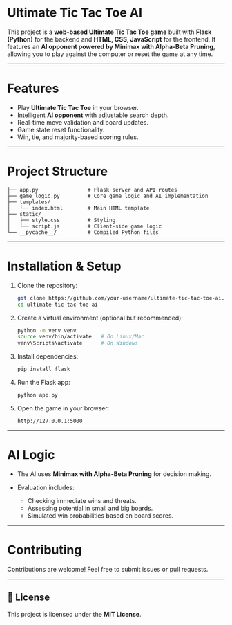 # Ultimate Tic Tac Toe AI 

This project is a **web-based Ultimate Tic Tac Toe game** built with **Flask (Python)** for the backend and **HTML, CSS, JavaScript** for the frontend. It features an **AI opponent powered by Minimax with Alpha-Beta Pruning**, allowing you to play against the computer or reset the game at any time.

---

# Features

* Play **Ultimate Tic Tac Toe** in your browser.
* Intelligent **AI opponent** with adjustable search depth.
* Real-time move validation and board updates.
* Game state reset functionality.
* Win, tie, and majority-based scoring rules.

---

# Project Structure

```
├── app.py                # Flask server and API routes
├── game_logic.py         # Core game logic and AI implementation
├── templates/
│   └── index.html        # Main HTML template
├── static/
│   ├── style.css         # Styling
│   └── script.js         # Client-side game logic
└── __pycache__/          # Compiled Python files
```

---

# Installation & Setup

1. Clone the repository:

   ```bash
   git clone https://github.com/your-username/ultimate-tic-tac-toe-ai.git
   cd ultimate-tic-tac-toe-ai
   ```

2. Create a virtual environment (optional but recommended):

   ```bash
   python -m venv venv
   source venv/bin/activate   # On Linux/Mac
   venv\Scripts\activate      # On Windows
   ```

3. Install dependencies:

   ```bash
   pip install flask
   ```

4. Run the Flask app:

   ```bash
   python app.py
   ```

5. Open the game in your browser:

   ```
   http://127.0.0.1:5000
   ```

---

# AI Logic

* The AI uses **Minimax with Alpha-Beta Pruning** for decision making.
* Evaluation includes:

  * Checking immediate wins and threats.
  * Assessing potential in small and big boards.
  * Simulated win probabilities based on board scores.

---

# Contributing

Contributions are welcome! Feel free to submit issues or pull requests.

---

## 📜 License

This project is licensed under the **MIT License**.
